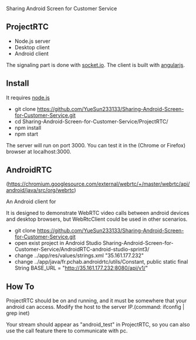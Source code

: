 Sharing Android Screen for Customer Service

## ProjectRTC

- Node.js server
- Desktop client
- Android client

The signaling part is done with [socket.io](socket.io).
The client is built with [angularjs](https://angularjs.org/).

## Install

It requires [node.js](http://nodejs.org/download/)

* git clone https://github.com/YueSun233133/Sharing-Android-Screen-for-Customer-Service.git
* cd Sharing-Android-Screen-for-Customer-Service/ProjectRTC/
* npm install
* npm start

The server will run on port 3000.
You can test it in the (Chrome or Firefox) browser at localhost:3000.
 
## AndroidRTC
(https://chromium.googlesource.com/external/webrtc/+/master/webrtc/api/android/java/src/org/webrtc)

An Android client for 

It is designed to demonstrate WebRTC video calls between android devices and desktop browsers, but WebRtcClient could be used in other scenarios. 

* git clone https://github.com/YueSun233133/Sharing-Android-Screen-for-Customer-Service.git
* open exist project in Android Studio Sharing-Android-Screen-for-Customer-Service/AndroidRTC-android-studio-sprint3/
* change ../app/res/values/strings.xml "<string name="host">35.161.177.232</string>"
* change ../app/java/fr.pchab.androidrtc/utils/Constant, public static final String BASE_URL = "http://35.161.177.232:8080/api/v1/" 
  

## How To

ProjectRTC should be on and running, and it must be somewhere that your android can access. Modify the host to the server IP.(command: ifconfig | grep inet)

Your stream should appear as "android_test" in ProjectRTC, so you can also use the call feature there to communicate with pc.


